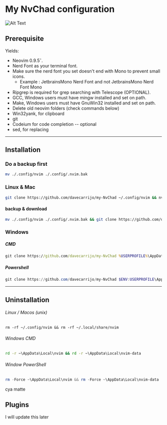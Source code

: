 # My NvChad configuration
![Alt Text](https://media0.giphy.com/media/v1.Y2lkPTc5MGI3NjExZG1uajZqb21rMTV5dXUyaTB1d3ZuN2hzNjE1MTE5ZTZodTN3eTY3ZSZlcD12MV9pbnRlcm5hbF9naWZfYnlfaWQmY3Q9Zw/JNFMqgqtcrwwk27Z3f/source.gif)


## Prerequisite

Yields:
- Neovim 0.9.5ˆ.
- Nerd Font as your terminal font.
- Make sure the nerd font you set doesn't end with Mono to prevent small icons.
  - Example : JetbrainsMono Nerd Font and not JetbrainsMono Nerd Font Mono
- Ripgrep is required for grep searching with Telescope (OPTIONAL).
- GCC, Windows users must have mingw installed and set on path.
- Make, Windows users must have GnuWin32 installed and set on path.
- Delete old neovim folders (check commands below)
- Win32yank, for clipboard
- git
- Codeium for code completion -- optional
- sed, for replacing

___
## Installation

### Do a backup first
````bash
mv ./.config/nvim ./.config/.nvim.bak
````

### Linux & Mac

```bash
git clone https://github.com/davecarrijo/my-NvChad ~/.config/nvim && nvim
```
#### backup & download
```bash
mv ./.config/nvim ./.config/.nvim.bak && git clone https://github.com/davecarrijo/my-NvChad ~/.config/nvim && nvim
```

### Windows
##### CMD
```cmd
git clone https://github.com/davecarrijo/my-NvChad %USERPROFILE%\AppData\Local\nvim && nvim
```
##### Powershell
```powershell
git clone https://github.com/davecarrijo/my-NvChad $ENV:USERPROFILE\AppData\Local\nvim && nvim
```
____
## Uninstallation

###### Linux / Macos (unix)
```shell
rm -rf ~/.config/nvim && rm -rf ~/.local/share/nvim
```
###### Windows CMD
```cmd
rd -r ~\AppData\Local\nvim && rd -r ~\AppData\Local\nvim-data
```
###### Window PowerShell
```powershell
rm -Force ~\AppData\Local\nvim && rm -Force ~\AppData\Local\nvim-data
```
cya matte

## Plugins
I will update this later